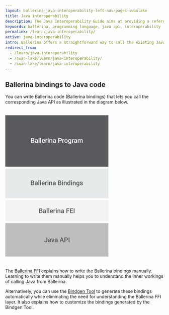 ```yaml
---
layout: ballerina-java-interoperability-left-nav-pages-swanlake
title: Java interoperability
description: The Java Interoperability Guide aims at providing a reference source for the Bindgen Tool and the Ballerina FFI.
keywords: ballerina, programming language, java api, interoperability
permalink: /learn/java-interoperability/
active: java-interoperability
intro: Ballerina offers a straightforward way to call the existing Java code from Ballerina. Although Ballerina is not designed to be a JVM language, the current implementation, which targets the JVM, aka jBallerina, provides Java interoperability by adhering to the Ballerina language semantics.
redirect_from:
  - /learn/java-interoperability
  - /swan-lake/learn/java-interoperability/
  - /swan-lake/learn/java-interoperability
---
```


## Ballerina bindings to Java code
You can write Ballerina code (Ballerina bindings) that lets you call the corresponding Java API as illustrated in the diagram below.

<img src="/learn/images/ballerina-interop-diagram-without-margin.png" alt="Ballerina bindings to Java code" width="300" height="450" style='width:auto !important; padding-top:20px; padding-bottom:20px;'>

The [Ballerina FFI](/learn/java-interoperability-guide/ballerina-ffi) explains how to write the Ballerina bindings manually. Learning to write them manually helps you to understand the inner workings of calling Java from Ballerina. 

Alternatively, you can use the [Bindgen Tool](/learn/java-interoperability-guide/the-bindgen-tool/) to generate these bindings automatically while eliminating the need for understanding the Ballerina FFI layer. It also explains how to customize the bindings generated by the Bindgen Tool.

<style> #tree-expand-all , #tree-collapse-all, .cTocElements {display:none;} .cGitButtonContainer {padding-left: 40px;} </style>


